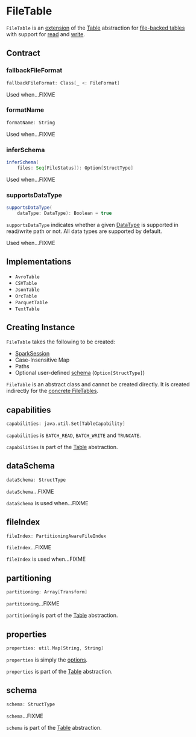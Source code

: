# FileTable

`FileTable` is an [extension](#contract) of the [Table](Table.md) abstraction for [file-backed tables](#implementations) with support for [read](SupportsRead.md) and [write](SupportsWrite.md).

## Contract

### fallbackFileFormat

```scala
fallbackFileFormat: Class[_ <: FileFormat]
```

Used when...FIXME

### formatName

```scala
formatName: String
```

Used when...FIXME

### inferSchema

```scala
inferSchema(
    files: Seq[FileStatus]): Option[StructType]
```

Used when...FIXME

### supportsDataType

```scala
supportsDataType(
    dataType: DataType): Boolean = true
```

`supportsDataType` indicates whether a given [DataType](../DataType.md) is supported in read/write path or not.
All data types are supported by default.

Used when...FIXME

## Implementations

* `AvroTable`
* `CSVTable`
* `JsonTable`
* `OrcTable`
* `ParquetTable`
* `TextTable`

## Creating Instance

`FileTable` takes the following to be created:

* <span id="sparkSession"> [SparkSession](../SparkSession.md)
* <span id="options"> Case-Insensitive Map
* <span id="paths"> Paths
* <span id="userSpecifiedSchema"> Optional user-defined [schema](../StructType.md) (`Option[StructType]`)

`FileTable` is an abstract class and cannot be created directly. It is created indirectly for the [concrete FileTables](#implementations).

## capabilities

```scala
capabilities: java.util.Set[TableCapability]
```

`capabilities` is `BATCH_READ`, `BATCH_WRITE` and `TRUNCATE`.

`capabilities` is part of the [Table](Table.md#capabilities) abstraction.

## dataSchema

```scala
dataSchema: StructType
```

`dataSchema`...FIXME

`dataSchema` is used when...FIXME

## fileIndex

```scala
fileIndex: PartitioningAwareFileIndex
```

`fileIndex`...FIXME

`fileIndex` is used when...FIXME

## partitioning

```scala
partitioning: Array[Transform]
```

`partitioning`...FIXME

`partitioning` is part of the [Table](Table.md#partitioning) abstraction.

## properties

```scala
properties: util.Map[String, String]
```

`properties` is simply the [options](#options).

`properties` is part of the [Table](Table.md#properties) abstraction.

## schema

```scala
schema: StructType
```

`schema`...FIXME

`schema` is part of the [Table](Table.md#schema) abstraction.
